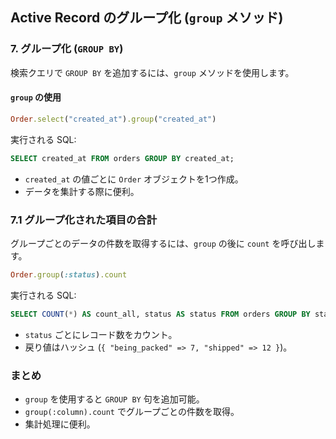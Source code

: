 ## Active Record のグループ化 (`group` メソッド)

### 7. グループ化 (`GROUP BY`)
検索クエリで `GROUP BY` を追加するには、`group` メソッドを使用します。

#### `group` の使用
```ruby
Order.select("created_at").group("created_at")
```
実行される SQL:
```sql
SELECT created_at FROM orders GROUP BY created_at;
```
- `created_at` の値ごとに `Order` オブジェクトを1つ作成。
- データを集計する際に便利。

### 7.1 グループ化された項目の合計
グループごとのデータの件数を取得するには、`group` の後に `count` を呼び出します。

```ruby
Order.group(:status).count
```
実行される SQL:
```sql
SELECT COUNT(*) AS count_all, status AS status FROM orders GROUP BY status;
```
- `status` ごとにレコード数をカウント。
- 戻り値はハッシュ (`{ "being_packed" => 7, "shipped" => 12 }`)。

### まとめ
- `group` を使用すると `GROUP BY` 句を追加可能。
- `group(:column).count` でグループごとの件数を取得。
- 集計処理に便利。

